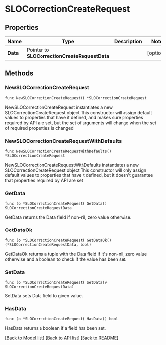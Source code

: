 # SLOCorrectionCreateRequest

## Properties

Name | Type | Description | Notes
------------ | ------------- | ------------- | -------------
**Data** | Pointer to [**SLOCorrectionCreateRequestData**](SLOCorrectionCreateRequest_data.md) |  | [optional] 

## Methods

### NewSLOCorrectionCreateRequest

`func NewSLOCorrectionCreateRequest() *SLOCorrectionCreateRequest`

NewSLOCorrectionCreateRequest instantiates a new SLOCorrectionCreateRequest object
This constructor will assign default values to properties that have it defined,
and makes sure properties required by API are set, but the set of arguments
will change when the set of required properties is changed

### NewSLOCorrectionCreateRequestWithDefaults

`func NewSLOCorrectionCreateRequestWithDefaults() *SLOCorrectionCreateRequest`

NewSLOCorrectionCreateRequestWithDefaults instantiates a new SLOCorrectionCreateRequest object
This constructor will only assign default values to properties that have it defined,
but it doesn't guarantee that properties required by API are set

### GetData

`func (o *SLOCorrectionCreateRequest) GetData() SLOCorrectionCreateRequestData`

GetData returns the Data field if non-nil, zero value otherwise.

### GetDataOk

`func (o *SLOCorrectionCreateRequest) GetDataOk() (*SLOCorrectionCreateRequestData, bool)`

GetDataOk returns a tuple with the Data field if it's non-nil, zero value otherwise
and a boolean to check if the value has been set.

### SetData

`func (o *SLOCorrectionCreateRequest) SetData(v SLOCorrectionCreateRequestData)`

SetData sets Data field to given value.

### HasData

`func (o *SLOCorrectionCreateRequest) HasData() bool`

HasData returns a boolean if a field has been set.


[[Back to Model list]](../README.md#documentation-for-models) [[Back to API list]](../README.md#documentation-for-api-endpoints) [[Back to README]](../README.md)


